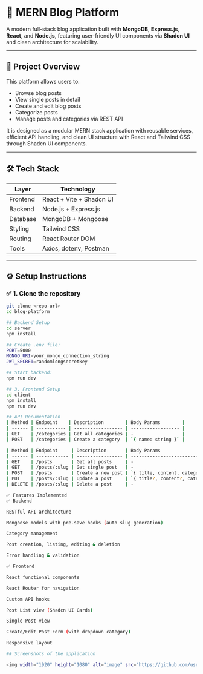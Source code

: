# 📰 MERN Blog Platform

A modern full-stack blog application built with **MongoDB**, **Express.js**, **React**, and **Node.js**, featuring user-friendly UI components via **Shadcn UI** and clean architecture for scalability.

---

## 🚀 Project Overview

This platform allows users to:
- Browse blog posts
- View single posts in detail
- Create and edit blog posts
- Categorize posts
- Manage posts and categories via REST API

It is designed as a modular MERN stack application with reusable services, efficient API handling, and clean UI structure with React and Tailwind CSS through Shadcn UI components.

---

## 🛠️ Tech Stack

| Layer       | Technology            |
|------------|------------------------|
| Frontend    | React + Vite + Shadcn UI |
| Backend     | Node.js + Express.js   |
| Database    | MongoDB + Mongoose     |
| Styling     | Tailwind CSS           |
| Routing     | React Router DOM       |
| Tools       | Axios, dotenv, Postman |

---

## ⚙️ Setup Instructions

### ✅ 1. Clone the repository
```bash
git clone <repo-url>
cd blog-platform

## Backend Setup 
cd server
npm install

## Create .env file:
PORT=5000
MONGO_URI=your_mongo_connection_string
JWT_SECRET=randomlongsecretkey

## Start backend:
npm run dev

## 3. Frontend Setup
cd client
npm install
npm run dev

## API Documentation
| Method | Endpoint    | Description        | Body Params        |
| ------ | ----------- | ------------------ | ------------------ |
| GET    | /categories | Get all categories | -                  |
| POST   | /categories | Create a category  | `{ name: string }` |

| Method | Endpoint     | Description       | Body Params                              |
| ------ | ------------ | ----------------- | ---------------------------------------- |
| GET    | /posts       | Get all posts     | -                                        |
| GET    | /posts/:slug | Get single post   | -                                        |
| POST   | /posts       | Create a new post | `{ title, content, category, tags[] }`   |
| PUT    | /posts/:slug | Update a post     | `{ title?, content?, category?, tags? }` |
| DELETE | /posts/:slug | Delete a post     | -                                        |

✅ Features Implemented
✅ Backend

RESTful API architecture

Mongoose models with pre-save hooks (auto slug generation)

Category management

Post creation, listing, editing & deletion

Error handling & validation

✅ Frontend

React functional components

React Router for navigation

Custom API hooks

Post List view (Shadcn UI Cards)

Single Post view

Create/Edit Post Form (with dropdown category)

Responsive layout

## Screenshots of the application

<img width="1920" height="1080" alt="image" src="https://github.com/user-attachments/assets/f4d08c06-9d88-4ddf-bff7-355324a53af1" />
